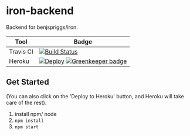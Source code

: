 # iron-backend
Backend for benjspriggs/iron.

| Tool      | Badge                                                                                                               |
| --------- | ------------------------------------------------------------------------------------------------------------------- |
| Travis CI | [![Build Status](https://travis-ci.com/benjspriggs/iron-backend.svg?branch=master)](https://travis-ci.com/benjspriggs/iron-backend) |
| Heroku    | [![Deploy](https://www.herokucdn.com/deploy/button.png)](https://heroku.com/deploy) [![Greenkeeper badge](https://badges.greenkeeper.io/benjspriggs/iron-backend.svg)](https://greenkeeper.io/)                                 |

## Get Started

(You can also click on the 'Deploy to Heroku' button, and Heroku will take care of the rest).

1. install npm/ node
1. `npm install`
1. `npm start`
